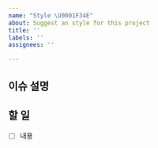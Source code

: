 ```yaml
---
name: "Style \U0001F34E"
about: Suggest an style for this project
title: ''
labels: ''
assignees: ''

---
```


## 이슈 설명
> 

## 할 일
- [ ] 내용
